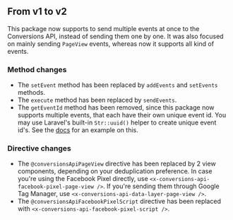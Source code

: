## From v1 to v2
This package now supports to send multiple events at once to the Conversions API, instead of sending them one by one.
It was also focused on mainly sending `PageView` events, whereas now it supports all kind of events.

### Method changes
- The `setEvent` method has been replaced by `addEvents` and `setEvents` methods.
- The `execute` method has been replaced by `sendEvents`.
- The `getEventId` method has been removed, since this package now supports multiple events, that each have their own unique event id.
You may use Laravel's built-in `Str::uuid()` helper to create unique event id's.
See the [docs](README.md#creating-event-classes) for an example on this.

### Directive changes
- The `@conversionsApiPageView` directive has been replaced by 2 view components, depending on your deduplication preference.
In case you're using the Facebook Pixel directly, use `<x-conversions-api-facebook-pixel-page-view />`.
If you're sending them through Google Tag Manager, use `<x-conversions-api-data-layer-page-view />`.
- The `@conversionsApiFacebookPixelScript` directive has been replaced with `<x-conversions-api-facebook-pixel-script />`.